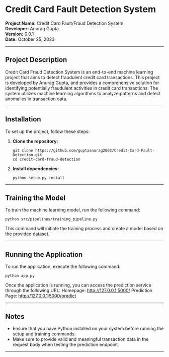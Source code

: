 # Credit Card Fault Detection System

**Project Name:** Credit Card Fault/Fraud Detection System  
**Developer:** Anurag Gupta  
**Version:** 0.0.1  
**Date:** October 25, 2023

---

## Project Description

Credit Card Fraud Detection System is an end-to-end machine learning project that aims to detect fraudulent credit card transactions. This project is developed by Anurag Gupta, and provides a comprehensive solution for identifying potentially fraudulent activities in credit card transactions. The system utilizes machine learning algorithms to analyze patterns and detect anomalies in transaction data.

---

## Installation

To set up the project, follow these steps:

1. **Clone the repository:**
    ```
    git clone https://github.com/guptaanurag2803/Credit-Card-Fault-Detection.git
    cd credit-card-fraud-detection
    ```

2. **Install dependencies:**
    ```
    python setup.py install
    ```

---

## Training the Model

To train the machine learning model, run the following command:

```
python src/pipelines/training_pipeline.py
```

This command will initiate the training process and create a model based on the provided dataset.

---

## Running the Application

To run the application, execute the following command:

```
python app.py
```

Once the application is running, you can access the prediction service through the following URL:
Homepage: http://127.0.0.1:5000/
Prediction Page: http://127.0.0.1:5000/predict

---


## Notes

- Ensure that you have Python installed on your system before running the setup and training commands.
- Make sure to provide valid and meaningful transaction data in the request body when testing the prediction endpoint.

---